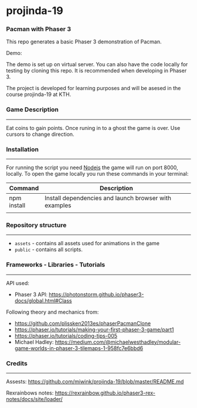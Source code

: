 # projinda-19

### Pacman with Phaser 3

This repo generates a basic Phaser 3 demonstration of Pacman.

Demo:

The demo is set up on virtual server.
You can also have the code locally for testing by cloning this repo. It is recommended when developing in Phaser 3.

The project is developed for learning purposes and will be asesed in the course projinda-19 at KTH.

### Game Description

---

Eat coins to gain points. Once runing in to a ghost the game is over. Use cursors to change direction.

### Installation

---

For running the script you need [Nodejs](https://nodejs.org/en/)
the game will run on port 8000, locally.
To open the game locally you run these commands in your terminal:

| Command     | Description                                           |
| ----------- | ----------------------------------------------------- |
| npm install | Install dependencies and launch browser with examples |
|             |                                                       |

### Repository structure

---

- `assets` - contains all assets used for animations in the game
- `public` - contains all scripts.

### Frameworks - Libraries - Tutorials

---

API used:

- Phaser 3 API: https://photonstorm.github.io/phaser3-docs/global.html#Class

Following theory and mechanics from:

- https://github.com/plissken2013es/phaserPacmanClone
- https://phaser.io/tutorials/making-your-first-phaser-3-game/part1
- https://phaser.io/tutorials/coding-tips-005
- Michael Hadley: https://medium.com/@michaelwesthadley/modular-game-worlds-in-phaser-3-tilemaps-1-958fc7e6bbd6

### Credits

---

Assests: https://github.com/miwink/projinda-19/blob/master/README.md

Rexrainbows notes: https://rexrainbow.github.io/phaser3-rex-notes/docs/site/loader/
